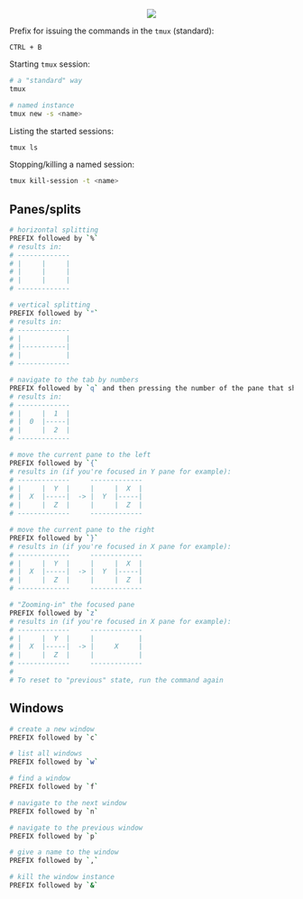 <p align=center>
  <img src="https://upload.wikimedia.org/wikipedia/commons/e/e4/Tmux_logo.svg" />
</p>

Prefix for issuing the commands in the `tmux` (standard):

`CTRL + B`

Starting `tmux` session:

```bash
# a "standard" way
tmux

# named instance
tmux new -s <name>
```

Listing the started sessions:

```bash
tmux ls
```

Stopping/killing a named session:

```bash
tmux kill-session -t <name>
```

## Panes/splits

```bash
# horizontal splitting
PREFIX followed by `%`
# results in:
# -------------
# |     |     |
# |     |     |
# |     |     |
# -------------

# vertical splitting
PREFIX followed by `"`
# results in:
# -------------
# |           |
# |-----------|
# |           |
# -------------

# navigate to the tab by numbers
PREFIX followed by `q` and then pressing the number of the pane that shows up
# results in:
# -------------
# |     |  1  |
# |  0  |-----|
# |     |  2  |
# -------------

# move the current pane to the left
PREFIX followed by `{`
# results in (if you're focused in Y pane for example):
# -------------     -------------
# |     |  Y  |     |     |  X  |
# |  X  |-----|  -> |  Y  |-----|
# |     |  Z  |     |     |  Z  |
# -------------     -------------

# move the current pane to the right
PREFIX followed by `}`
# results in (if you're focused in X pane for example):
# -------------     -------------
# |     |  Y  |     |     |  X  |
# |  X  |-----|  -> |  Y  |-----|
# |     |  Z  |     |     |  Z  |
# -------------     -------------

# "Zooming-in" the focused pane
PREFIX followed by `z`
# results in (if you're focused in X pane for example):
# -------------     -------------
# |     |  Y  |     |           |
# |  X  |-----|  -> |     X     |
# |     |  Z  |     |           |
# -------------     -------------
#
# To reset to "previous" state, run the command again
```

## Windows

```bash
# create a new window
PREFIX followed by `c`

# list all windows
PREFIX followed by `w`

# find a window
PREFIX followed by `f`

# navigate to the next window
PREFIX followed by `n`

# navigate to the previous window
PREFIX followed by `p`

# give a name to the window
PREFIX followed by `,`

# kill the window instance
PREFIX followed by `&`
```

